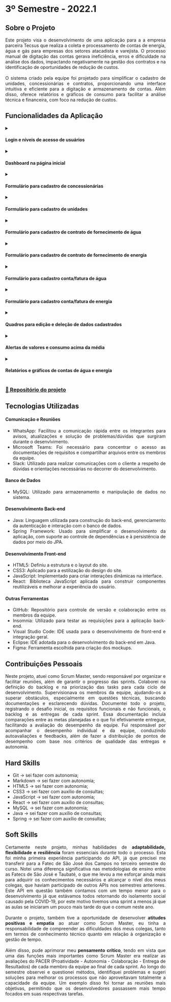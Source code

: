 # 3º Semestre - 2022.1

## Sobre o Projeto
<div align="justify">
 Este projeto visa o desenvolvimento de uma aplicação para a a empresa parceira Tecsus que realiza a coleta e processamento de contas de energia, água e gás para empresas dos setores atacadista e varejista. O processo manual de digitação das contas gerava ineficiência, erros e dificuldade na análise dos dados, impactando negativamente na gestão dos contratos e na identificação de oportunidades de redução de custos.
  <br><br>
  O sistema criado pela equipe foi projetado para simplificar o cadastro de unidades, concessionárias e contratos, proporcionando uma interface intuitiva e eficiente para a digitação e armazenamento de contas. Além disso, oferece relatórios e gráficos de consumo para facilitar a análise técnica e financeira, com foco na redução de custos.
</div>

## Funcionalidades da Aplicação

<div align="left">
  <details>
    <summary>
      <h4 align="left">Login e níveis de acesso de usuários</h4>
    </summary>
    <img src="https://github.com/Grupo1API/TecSus/blob/main/readme/sprint_3/midias/dod/gifs_funcionalidades/login_niveis_acesso.gif" width="600px">
  </details>
  
  <details>
    <summary>
      <h4 align="left">Dashboard na página inicial</h4>
    </summary>
    <img src="https://github.com/Grupo1API/TecSus/blob/main/readme/sprint_3/midias/dod/gifs_funcionalidades/dashboard.gif" width="600px">
  </details>
  
  <details>
    <summary>
      <h4 align="left">Formulário para cadastro de concessionárias</h4>
    </summary>
    <img src="https://github.com/Grupo1API/TecSus/blob/main/readme/sprint_1/midias/dod/cadastro_concessionaria.gif" width="600px">
  </details>
  
  <details>
    <summary>
      <h4 align="left">Formulário para cadastro de unidades</h4>
    </summary>
    <img src="https://github.com/Grupo1API/TecSus/blob/main/readme/sprint_1/midias/dod/cadastro_unidade.gif" width="600px">
  </details>
  
  <details>
    <summary>
      <h4 align="left">Formulário para cadastro de contrato de fornecimento de água</h4>
    </summary>
    <img src="https://github.com/Grupo1API/TecSus/blob/main/readme/sprint_1/midias/dod/cadastro_contrato_agua.gif" width="600px">
  </details>
  
  <details>
    <summary>
      <h4 align="left">Formulário para cadastro de contrato de fornecimento de energia</h4>
    </summary>
    <img src="https://github.com/Grupo1API/TecSus/blob/main/readme/sprint_1/midias/dod/cadastro_contrato_energia.gif" width="600px">
  </details>
  
  <details>
    <summary>
      <h4 align="left">Formulário para cadastro conta/fatura de água</h4>
    </summary>
    <img src="https://github.com/Grupo1API/TecSus/blob/main/readme/sprint_1/midias/dod/cadastro_conta_agua.gif" width="600px">
  </details>
  
  <details>
    <summary>
      <h4 align="left">Formulário para cadastro conta/fatura de energia</h4>
    </summary>
    <img src="https://github.com/Grupo1API/TecSus/blob/main/readme/sprint_1/midias/dod/cadastro_conta_energia.gif" width="600px">
  </details>
  
  <details>
    <summary>
      <h4 align="left">Quadros para edição e deleção de dados cadastrados</h4>
    </summary>
    <img src="https://github.com/Grupo1API/TecSus/blob/main/readme/sprint_2/midias/dod/quadros.gif" width="600px">
  </details>
  
  <details>
    <summary>
      <h4 align="left">Alertas de valores e consumo acima da média</h4>
    </summary>
    <img src="https://github.com/Grupo1API/TecSus/blob/main/readme/sprint_3/midias/dod/gifs_funcionalidades/alertas_consumo.gif" width="600px">
  </details>
  
  <details>
    <summary>
      <h4 align="left">Relatórios e gráficos de contas de água e energia</h4>
    </summary>
    <img src="https://github.com/Grupo1API/TecSus/blob/main/readme/sprint_3/midias/dod/gifs_funcionalidades/relatorios_e_graficos.gif" width="600px">
  </details>
</div>

### [📂 Repositório do projeto](https://github.com/Grupo1API/TecSus)

## Tecnologias Utilizadas

<div align="justify">
  
  #### Comunicação e Reuniões
  
  - WhatsApp: Facilitou a comunicação rápida entre os integrantes para avisos, atualizações e solução de problemas/dúvidas que surgiram durante o desenvlvimento.
  - Microsoft Teams: Foi necessário para concentrar o acesso as documentações de requisitos e compartilhar arquivos entre os membros da equipe.
  - Slack: Utilizado para realizar comunicações com o cliente a respeito de dúvidas e orientações necessárias no decorrer do desenvolvimento.
  
  #### Banco de Dados
  - MySQL: Utilizado para armazenamento e manipulação de dados no sistema.
  
  #### Desenvolvimento Back-end
  - Java: Linguagem utilizada para construção do back-end, gerenciamento da autenticação e interação com o banco de dados.
  - Spring Framework: Usado para simplificar o desenvolvimento da aplicação, com suporte ao controle de dependências e à persistência de dados por meio do JPA.
  
  #### Desenvolvimento Front-end
  - HTML5: Definiu a estrutura e o layout do site.
  - CSS3: Aplicado para a estilização do design do site.
  - JavaScript: Implementado para criar interações dinâmicas na interface.
  - React: Biblioteca JavaScript aplicada para construir componentes reutilizáveis e melhorar a experiência do usuário.
  
  #### Outras Ferramentas
  - GitHub: Repositório para controle de versão e colaboração entre os membros da equipe.
  - Insomnia: Utilizado para testar as requisições para a aplicação back-end.
  - Visual Studio Code: IDE usada para o desenvolvimento de front-end e integração geral.
  - Eclipse: IDE adotada para o desenvolvimento do back-end em Java.
  - Figma: Ferramenta escolhida para criação dos mockups.
</div>

## Contribuições Pessoais

<div align="justify">
  Neste projeto, atuei como Scrum Master, sendo responsável por organizar e facilitar reuniões, além de garantir o progresso das sprints. Colaborei na definição do backlog e na priorização das tasks para cada ciclo de desenvolvimento. Supervisionava os membros da equipe, ajudando-os a superar obstáculos, especialmente em questões técnicas, buscando documentações e esclarecendo dúvidas. Documentei todo o projeto, registrando o desafio inicial, os requisitos funcionais e não funcionais, o backlog e as entregas de cada sprint. Essa documentação incluía comparações entre as metas planejadas e o que foi efetivamente entregue, facilitando a avaliação do desempenho da equipe. 
  Fui responsável por acompanhar o desempenho individual e da equipe, conduzindo autoavaliações e feedbacks, além de fazer a distribuição de pontos de desempenho com base nos critérios de qualidade das entregas e autonomia.
</div>

## Hard Skills

<div align="left">
  
  - Git → sei fazer com autonomia;
  - Markdown → sei fazer com autonomia;
  - HTML5 → sei fazer com autonomia;
  - CSS3 → sei fazer com auxílio de consultas;
  - JavaScript → sei fazer com autonomia;
  - React → sei fazer com auxílio de consultas;
  - MySQL → sei fazer com autonomia;
  - Java → sei fazer com auxílio de consultas;
  - Spring → sei fazer com auxílio de consultas;
</div>

## Soft Skills

<div align="justify">
  Certamente neste projeto, minhas habilidades de <b>adaptabilidade, flexibilidade e resiliência</b> foram essenciais durante todo o processo. Esta foi minha primeira experiência participando do API, já que precisei me transferir para a Fatec de São José dos Campos no terceiro semestre do curso. Notei uma diferença significativa nas metodologias de ensino entre as Fatecs de São José e Taubaté, o que me levou a me esforçar ainda mais para adquirir os conhecimentos necessários e alcançar o nível dos meus colegas, que haviam participado de outros APIs nos semestres anteriores. Este API em questão também contamos com um tempo menor para o desenvolvimento já que estávamos todos retornando do isolamento social causado pela COVID-19, por este motivo tivemos uma sprint a menos já que as aulas se iniciaram um pouco mais tarde do que o comum neste ano.
  <br><br>
  Durante o projeto, também tive a oportunidade de desenvolver <b>atitudes positivas e empatia</b> ao atuar como Scrum Master, eu tinha a  responsabilidade de compreender as dificuldades dos meus colegas, tanto em termos de conhecimento técnico quanto em relação à organização e gestão de tempo.
  <br><br>
  Além disso, pude aprimorar meu <b>pensamento crítico</b>, tendo em vista que uma das funções mais importantes como Scrum Master era realizar as avaliações do PACER (Proatividade - Autonomia - Colaboração - Entrega de Resultados) de cada membro da equipe ao final de cada sprint. Ao longo do semestre observei e questionei métodos, identifiquei problemas e sugeri soluções para melhorar os processos que não aproveitavam totalmente a capacidade da equipe. Um exemplo disso foi tornar as reuniões mais objetivas, permitindo que os desenvolvedores passassem mais tempo focados em suas respectivas tarefas.
</div>
